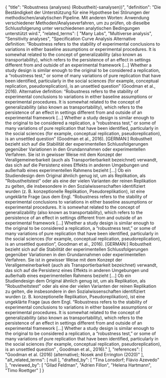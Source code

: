 {
    "title": "Robustness (analyses) (Robustheit(-sanalysen))",
    "definition": "Die Beständigkeit der Unterstützung für eine Hypothese bei Störungen der methodischen/analytischen Pipeline. Mit anderen Worten: Anwendung verschiedener Methoden/Analyseverfahren, um zu prüfen, ob dieselbe Schlussfolgerung unter verschiedenen analytischen Bedingungen unterstützt wird.",
    "related_terms": [
        "Many Labs",
        "Multiverse analysis",
        "Sensitivity analyses",
        "Specification Curve Analysis Alternative definition: “Robustness refers to the stability of experimental conclusions to variations in either baseline assumptions or experimental procedures. It is somewhat related to the concept of generalizability (also known as transportability), which refers to the persistence of an effect in settings different from and outside of an experimental framework [...] Whether a study design is similar enough to the original to be considered a replication, a “robustness test,” or some of many variations of pure replication that have been identified, particularly in the social sciences (for example, conceptual replication, pseudoreplication), is an unsettled question” (Goodman et al., 2016). Alternative definition:  “Robustness refers to the stability of experimental conclusions to variations in either baseline assumptions or experimental procedures. It is somewhat related to the concept of generalizability (also known as transportability), which refers to the persistence of an effect in settings different from and outside of an experimental framework [...] Whether a study design is similar enough to the original to be considered a replication, a “robustness test,” or some of many variations of pure replication that have been identified, particularly in the social sciences (for example, conceptual replication, pseudoreplication), is an unsettled question” (Goodman et al., 2016). [GERMAN:] Robustheit bezieht sich auf die Stabilität der experimentellen Schlussfolgerungen gegenüber Variationen in den Grundannahmen oder experimentellen Verfahren. Sie ist in gewisser Weise mit dem Konzept der Verallgemeinerbarkeit (auch als Transportierbarkeit bezeichnet) verwandt, das sich auf die Persistenz eines Effekts in anderen Umgebungen und außerhalb eines experimentellen Rahmens bezieht [...] Ob ein Studiendesign dem Original ähnlich genug ist, um als Replikation, als \"Robustheitstest\" oder als eine der vielen Varianten der reinen Replikation zu gelten, die insbesondere in den Sozialwissenschaften identifiziert wurden (z. B. konzeptionelle Replikation, Pseudoreplikation), ist eine ungeklärte Frage (aus dem Engl. “Robustness refers to the stability of experimental conclusions to variations in either baseline assumptions or experimental procedures. It is somewhat related to the concept of generalizability (also known as transportability), which refers to the persistence of an effect in settings different from and outside of an experimental framework [...] Whether a study design is similar enough to the original to be considered a replication, a “robustness test,” or some of many variations of pure replication that have been identified, particularly in the social sciences (for example, conceptual replication, pseudoreplication), is an unsettled question”, Goodman et al., 2016). [GERMAN:] Robustheit bezieht sich auf die Stabilität der experimentellen Schlussfolgerungen gegenüber Variationen in den Grundannahmen oder experimentellen Verfahren. Sie ist in gewisser Weise mit dem Konzept der Verallgemeinerbarkeit (auch als Transportierbarkeit bezeichnet) verwandt, das sich auf die Persistenz eines Effekts in anderen Umgebungen und außerhalb eines experimentellen Rahmens bezieht [...] Ob ein Studiendesign dem Original ähnlich genug ist, um als Replikation, als \"Robustheitstest\" oder als eine der vielen Varianten der reinen Replikation zu gelten, die insbesondere in den Sozialwissenschaften identifiziert wurden (z. B. konzeptionelle Replikation, Pseudoreplikation), ist eine ungeklärte Frage (aus dem Engl. “Robustness refers to the stability of experimental conclusions to variations in either baseline assumptions or experimental procedures. It is somewhat related to the concept of generalizability (also known as transportability), which refers to the persistence of an effect in settings different from and outside of an experimental framework [...] Whether a study design is similar enough to the original to be considered a replication, a “robustness test,” or some of many variations of pure replication that have been identified, particularly in the social sciences (for example, conceptual replication, pseudoreplication), is an unsettled question” , Goodman et al., 2016)."
    ],
    "references": [
        "Goodman et al. (2016) (alternative); Nosek and Errington (2020)"
    ],
    "alt_related_terms": [
        null
    ],
    "drafted_by": [
        "Tina Lonsdorf; Flávio Azevedo"
    ],
    "reviewed_by": [
        "Gilad Feldman",
        "Adrien Fillon",
        "Helena Hartmann",
        "Timo Roettger"
    ]
}